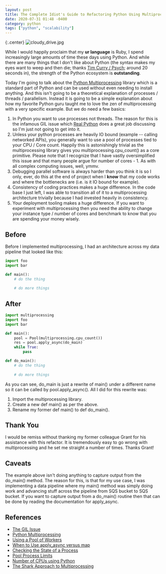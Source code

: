 ```yaml
---
layout: post
title: The Complete Idiot's Guide to Refactoring Python Using Multiprocessing Pools
date: 2020-07-31 01:48 -0400
category: python
tags: ["python", "scalability"]
---
```

{:.center}
![cloudy_drive.jpg](/blog/assets/cloudy_drive.jpg)

While I would happily proclaim that my **ur language** is Ruby, I spend increasingly large amounts of time these days using Python.  And while there are many things that I don't like about Python (the syntax makes my eyes want to weep and then die; thanks [Tim Curry / Psych](https://www.youtube.com/watch?v=SZGEiz2cpEw); around 20 seconds in), the strength of the Python ecosystem is **outstanding**.

Today I'm going to talk about the [Python Multiprocessing](https://docs.python.org/3/library/multiprocessing.html) library which is a standard part of Python and can be used without even needing to install anything.  And this isn't going to be a theoretical explanation of processes / threads / parallelism.  Instead it is going to be a simple explanation about how my favorite Python guru taught me to love the zen of multiprocessing with a very specific example.  But we do need a few basics:

1.  In Python you want to use processes not threads.  The reason for this is the infamous GIL issue which [Real Python](https://realpython.com/python-gil/) does a great job discussing so I'm just not going to get into it.
2.  Unless your python processes are heavily IO bound (example -- calling networked APIs), you generally want to use a pool of processes tied to your CPU / Core count.  Happily this is astonishingly trivial as the multiprocessing library gives you multiprocessing.cpu_count() as a core primitive.  Please note that I recognize that I have vastly oversimplified this issue and that many people argue for number of cores - 1.  As with all complex computing issues, well, ymmv.
3. Debugging parallel software is always harder than you think it is so I only, ever, do this at the end of project when I **know** that my code works and where the bottlenecks are (i.e. is it IO bound for example).
4. Consistency of coding practices makes a huge difference.  In the code base I just left, I was able to transition all of it to a multiprocessing architecture trivially because I had invested heavily in consistency.
5. Your deployment tooling makes a huge difference.  If you want to experiment with multiprocessing then you need the ability to change your instance type / number of cores and benchmark to know that you are spending your money wisely.

## Before

Before I implemented multiprocessing, I had an architecture across my data pipeline that looked like this:

```python
import foo
import bar 

def main():
    # do the thing
    
    # do more things
```

## After

```python
import multiprocessing
import foo
import bar

def main():
    pool = Pool(multiprocessing.cpu_count())
    res = pool.apply_async(do_main) 
    while True:
        pass

def do_main():
    # do the thing
    
    # do more things
```

As you can see, do_main is just a rewrite of main() under a different name so it can be called by pool.apply_async().  All I did for this rewrite was:

1. Import the multiprocessing library.
2. Create a new def main() as per the above.
3. Rename my former def main() to def do_main().

## Thank You

I would be remiss without thanking my former colleague Grant for his assistance with this refactor.  It is tremendously easy to go wrong with multiprocessing and he set me straight a number of times.  Thanks Grant!

## Caveats

The example above isn't doing anything to capture output from the do_main() method.  The reason for this, is that for my use case, I was implementing a data pipeline where my main() method was simply doing work and advancing stuff across the pipeline from SQS bucket to SQS bucket.  If you want to capture output from a do_main() routine then that can be done by reading the documentation for apply_async.

## References

* [The GIL Issue](https://realpython.com/python-gil/)
* [Python Multiprocessing](https://docs.python.org/3/library/multiprocessing.html)
* [Using a Pool of Workers](https://docs.python.org/3/library/multiprocessing.html#using-a-pool-of-workers)
* [When to Use apply_async versus map](https://stackoverflow.com/questions/8533318/multiprocessing-pool-when-to-use-apply-apply-async-or-map)
* [Checking the State of a Process](https://stackoverflow.com/questions/39773377/python-multiprocessing-check-status-of-each-processes)
* [Pool Process Limits](https://stackoverflow.com/questions/20039659/python-multiprocessings-pool-process-limit)
* [Number of CPUs using Python](https://stackoverflow.com/questions/1006289/how-to-find-out-the-number-of-cpus-using-python)
* [The Shark Approach to Multiprocessing](https://pythonspeed.com/articles/python-multiprocessing/)
